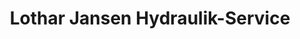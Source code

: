 ---
title: "Lothar Jansen Hydraulik-Service"
url: /kaarst/lothar-jansen-hydraulik-service/
shop: Allgemein
---
